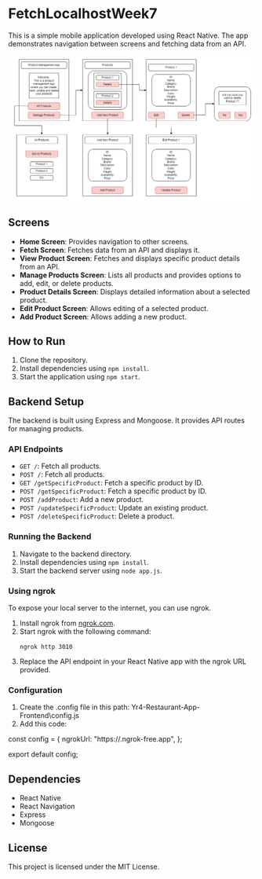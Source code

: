 # FetchLocalhostWeek7

This is a simple mobile application developed using React Native. The app demonstrates navigation between screens and fetching data from an API.

![App Screenshot](assets/Product%20Management%20App%20Diagram.png)

## Screens

- **Home Screen**: Provides navigation to other screens.
- **Fetch Screen**: Fetches data from an API and displays it.
- **View Product Screen**: Fetches and displays specific product details from an API.
- **Manage Products Screen**: Lists all products and provides options to add, edit, or delete products.
- **Product Details Screen**: Displays detailed information about a selected product.
- **Edit Product Screen**: Allows editing of a selected product.
- **Add Product Screen**: Allows adding a new product.

## How to Run

1. Clone the repository.
2. Install dependencies using `npm install`.
3. Start the application using `npm start`.

## Backend Setup

The backend is built using Express and Mongoose. It provides API routes for managing products.

### API Endpoints

- `GET /`: Fetch all products.
- `POST /`: Fetch all products.
- `GET /getSpecificProduct`: Fetch a specific product by ID.
- `POST /getSpecificProduct`: Fetch a specific product by ID.
- `POST /addProduct`: Add a new product.
- `POST /updateSpecificProduct`: Update an existing product.
- `POST /deleteSpecificProduct`: Delete a product.

### Running the Backend

1. Navigate to the backend directory.
2. Install dependencies using `npm install`.
3. Start the backend server using `node app.js`.

### Using ngrok

To expose your local server to the internet, you can use ngrok.

1. Install ngrok from [ngrok.com](https://ngrok.com/).
2. Start ngrok with the following command:
   ```
   ngrok http 3010
   ```
3. Replace the API endpoint in your React Native app with the ngrok URL provided.

### Configuration

1. Create the .config file in this path: Yr4-Restaurant-App-Frontend\config.js
2. Add this code:  

const config = {
ngrokUrl: "https://<your-ngrok>.ngrok-free.app",
};

export default config;

## Dependencies

- React Native
- React Navigation
- Express
- Mongoose

## License

This project is licensed under the MIT License.
